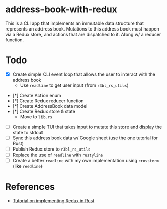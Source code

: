 # address-book-with-redux

This is a CLI app that implements an immutable data structure that represents an address book.
Mutations to this address book must happen via a Redux store, and actions that are dispatched to it.
Along w/ a reducer function.

# Todo

- [x] Create simple CLI event loop that allows the user to interact with the address book
  - Use `readline` to get user input (from `r3bl_rs_utils`)
- [*] Create Action enum
- [*] Create Redux reducer function
- [*] Create AddressBook data model
- [*] Create Redux store & state
  - Move to `lib.rs`
- [ ] Create a simple TUI that takes input to mutate this store and display the state to stdout
- [ ] Sync this address book data w/ Google sheet (use the one tutorial for Rust)
- [ ] Publish Redux store to `r3bl_rs_utils`
- [ ] Replace the use of `readline` with `rustyline`
- [ ] Create a better `readline` with my own implementation using `crossterm` (like `reedline`)

# References

- [Tutorial on implementing Redux in Rust](https://betterprogramming.pub/redux-in-rust-d622822085fe)
